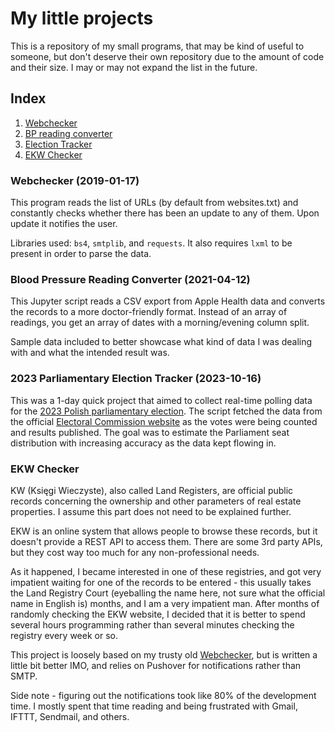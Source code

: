 # My little projects
This is a repository of my small programs, that may be kind of useful to someone, but don't deserve their own repository due to the amount of code and their size.
I may or may not expand the list in the future.
## Index
1. [Webchecker](#WEBCHECKER)
2. [BP reading converter](#BPCONVERTER)
3. [Election Tracker](#ELECTION)
4. [EKW Checker](#EKWCHECKER)

<a name="WEBCHECKER"><h3>Webchecker (2019-01-17)</h3></a>
This program reads the list of URLs (by default from websites.txt) and constantly checks whether there has been an update to any of them. Upon update it notifies the user.

Libraries used: `bs4`, `smtplib`, and `requests`. It also requires `lxml` to be present in order to parse the data.

<a name="BPCONVERTER"><h3>Blood Pressure Reading Converter (2021-04-12)</h3></a>
This Jupyter script reads a CSV export from Apple Health data and converts the records to a more doctor-friendly format. Instead of an array of readings, you get an array of dates with a morning/evening column split.

Sample data included to better showcase what kind of data I was dealing with and what the intended result was.

<a name="ELECTION"><h3>2023 Parliamentary Election Tracker (2023-10-16)</h3></a>
This was a 1-day quick project that aimed to collect real-time polling data for the <a href="https://en.wikipedia.org/wiki/2023_Polish_parliamentary_election">2023 Polish parliamentary election</a>. The script fetched the data from the official <a href="https://wybory.gov.pl/sejmsenat2023/pl/sejm/wynik/pl">Electoral Commission website</a> as the votes were being counted and results published. The goal was to estimate the Parliament seat distribution with increasing accuracy as the data kept flowing in.

<a name="EKWCHECKER"><h3>EKW Checker</h3></a>
KW (Księgi Wieczyste), also called Land Registers, are official public records concerning the ownership and other parameters of real estate properties. I assume this part does not need to be explained further.

EKW is an online system that allows people to browse these records, but it doesn't provide a REST API to access them. There are some 3rd party APIs, but they cost way too much for any non-professional needs.

As it happened, I became interested in one of these registries, and got very impatient waiting for one of the records to be entered - this usually takes the Land Registry Court (eyeballing the name here, not sure what the official name in English is) months, and I am a very impatient man. After months of randomly checking the EKW website, I decided that it is better to spend several hours programming rather than several minutes checking the registry every week or so.

This project is loosely based on my trusty old [Webchecker](#WEBCHECKER), but is written a little bit better IMO, and relies on Pushover for notifications rather than SMTP.

Side note - figuring out the notifications took like 80% of the development time. I mostly spent that time reading and being frustrated with Gmail, IFTTT, Sendmail, and others.
